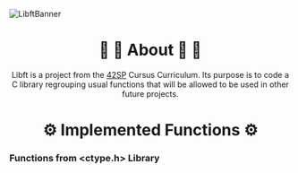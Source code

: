 ![LibftBanner](https://user-images.githubusercontent.com/35619327/134813367-ca46af20-5f3e-4a3f-b3a5-efc47b5d5df1.png)

<h1 align="center"> 🔹 🔷 About 🔷 🔹</h1>

<p align="center"> Libft is a project from the <a href="https://www.42sp.org.br">42SP</a> Cursus Curriculum. Its purpose is to code a C library regrouping usual functions that will be allowed to be used in other future projects. </p>


<h1 align="center"> ⚙️ Implemented Functions ⚙️ </h1>

<h3> Functions from &lt;ctype.h&gt; Library </h3>
